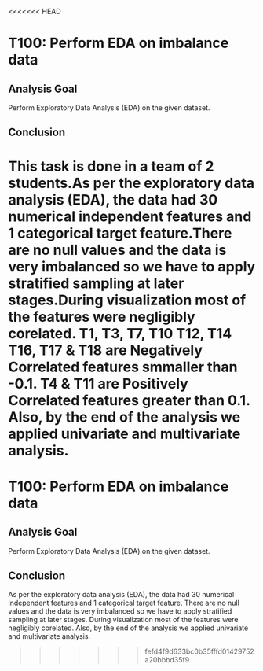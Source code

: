 <<<<<<< HEAD
# T100: Perform EDA on imbalance data

## Analysis Goal
Perform Exploratory Data Analysis (EDA) on the given dataset.

## Conclusion
This task is done in a team of 2 students.As per the exploratory data analysis (EDA), the data had 30 numerical independent features and 1 categorical target feature.There are no null values and the data is very imbalanced so we have to apply stratified sampling at later stages.During visualization most of the features were negligibly corelated. T1, T3, T7, T10 T12, T14 T16, T17 & T18 are Negatively Correlated features smmaller than -0.1. T4 & T11 are Positively Correlated features greater than 0.1. Also, by the end of the analysis we applied univariate and multivariate analysis.
=======
# T100: Perform EDA on imbalance data

## Analysis Goal
Perform Exploratory Data Analysis (EDA) on the given dataset.

## Conclusion
As per the exploratory data analysis (EDA), the data had 30 numerical independent features and 1 categorical target feature. There are no null values and the data is very imbalanced so we have to apply stratified sampling at later stages. During visualization most of the features were negligibly corelated. Also, by the end of the analysis we applied univariate and multivariate analysis.
>>>>>>> fefd4f9d633bc0b35fffd01429752a20bbbd35f9
